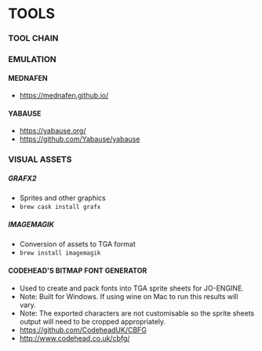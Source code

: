 # TOOLS

### TOOL CHAIN
<!-- TODO @Deevus can you add details for this? -->

### EMULATION

#### MEDNAFEN
- https://mednafen.github.io/

#### YABAUSE
- https://yabause.org/
- https://github.com/Yabause/yabause

### VISUAL ASSETS

##### GRAFX2
- Sprites and other graphics
- `brew cask install grafx`

##### IMAGEMAGIK
- Conversion of assets to TGA format
- `brew install imagemagik`

#### CODEHEAD'S BITMAP FONT GENERATOR
- Used to create and pack fonts into TGA sprite sheets for JO-ENGINE.
- Note: Built for Windows. If using wine on Mac to run this results will vary.
- Note: The exported characters are not customisable so the sprite sheets output will need to be cropped appropriately.
- https://github.com/CodeheadUK/CBFG
- http://www.codehead.co.uk/cbfg/


